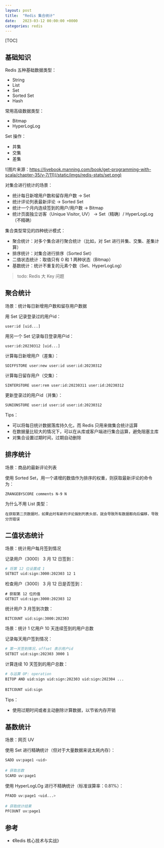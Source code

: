 ```yaml
---
layout: post
title:  "Redis 集合统计"
date:   2023-03-12 00:00:00 +0000
categories: redis
---
```


[TOC]

## 基础知识

Redis 五种基础数据类型：
* String
* List
* Set
* Sorted Set
* Hash

常用高级数据类型：
* Bitmap
* HyperLogLog

Set 操作：
* 并集
* 交集
* 差集

![图片来源：https://livebook.manning.com/book/get-programming-with-scala/chapter-35/v-7/11](/static/imgs/redis-stats/set.png)

对集合进行统计的场景：
* 统计每日新增用户数和留存用户数 -> Set
* 统计评论列表最新评论 -> Sorted Set
* 统计一个月内连续签到的用户/用户数 -> Bitmap
* 统计页面独立访客（Unique Visitor, UV） -> Set（精确）/ HyperLogLog（不精确）

集合类型常见的四种统计模式：
* 聚合统计：对多个集合进行聚合统计（比如，对 Set 进行并集、交集、差集计算）
* 排序统计：对集合进行排序（Sorted Set）
* 二值状态统计：取值只有 0 和 1 两种状态（Bitmap）
* 基数统计：统计不重复的元素个数（Set、HyperLogLog）

> todo: Redis 大 Key 问题

## 聚合统计

场景：统计每日新增用户数和留存用户数据

用 Set 记录登录过的用户id：
```
user:id [uid...]
```

用另一个 Set 记录每日登录用户id：
```
user:id:20230312 [uid...]
```

计算每日新增用户（差集）：
```
SDIFFSTORE user:new user:id user:id:20230312
```

计算每日留存用户（交集）：
```
SINTERSTORE user:rem user:id:20230311 user:id:20230312
```

更新登录过的用户id（并集）：
```
SUNIONSTORE user:id user:id user:id:20230312
```

Tips：
* 可以将每日统计数据落库持久化，而 Redis 只用来做集合统计运算
* 在数据量比较大的情况下，可以在从库或客户端进行集合运算，避免阻塞主库
* 对集合设置过期时间，过期自动删除

## 排序统计

场景：商品的最新评论列表

使用 Sorted Set，用一个递增的数值作为排序的权重，则获取最新评论的命令为：
```
ZRANGEBYSCORE comments N-9 N
```

为什么不用 List 类型：
```
在获取第二页数据时，如果此时有新的评论插到列表头部，就会导致所有数据都向后偏移，导致分页错误
```

## 二值状态统计

场景：统计用户每月签到情况

记录用户（3000） 3 月 12 日签到：
```bash
# 将第 12 位设置成 1
SETBIT uid:sign:3000:202303 12 1
```

检查用户（3000） 3 月 12 日是否签到：
```
# 获取第 12 位的值
GETBIT uid:sign:3000:202303 12
```

统计用户 3 月签到次数：
```
BITCOUNT uid:sign:3000:202303
```

场景：统计 1 亿用户 10 天连续签到的用户总数

记录每天用户签到情况：
```bash
# 第一天签到情况，offset 表示用户id
SETBIT uid:sign:202303 3000 1
```

计算连续 10 天签到的用户总数：
```bash
# 与运算 OP: operation
BITOP AND uid:sign uid:sign:202303 uid:sign:202304 ...

BITCOUNT uid:sign
```

Tips：
* 使用过期时间或者主动删除计算数据，以节省内存开销

## 基数统计

场景：网页 UV

使用 Set 进行精确统计（但对于大量数据来说太耗内存）：
```bash
SADD uv:page1 <uid>

# 获取总数
SCARD uv:page1
```

使用 HyperLogLOg 进行不精确统计（标准误算率：0.81%）：
```bash
PFADD uv:page1 <uid...>

# 获取统计结果
PFCOUNT uv:page1
```

## 参考

* 《Redis 核心技术与实战》